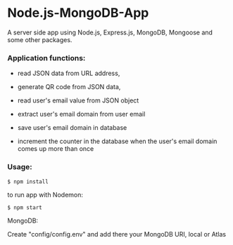 # Node.js-MongoDB-App

A server side app using Node.js, Express.js, MongoDB, Mongoose and some other packages.


### Application functions:

- read JSON data from URL address,

- generate QR code from JSON data,

- read user's email value from JSON object

- extract user's email domain from user email

- save user's email domain in database

- increment the counter in the database when the user's email domain comes up more than once



### Usage:
```
$ npm install
```


to run app with Nodemon:
```
$ npm start
```


MongoDB:

Create "config/config.env" and add there your MongoDB URI, local or Atlas
